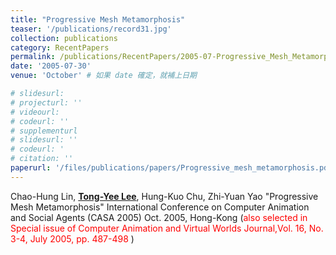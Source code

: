 ```yaml
---
title: "Progressive Mesh Metamorphosis"
teaser: '/publications/record31.jpg'
collection: publications
category: RecentPapers
permalink: /publications/RecentPapers/2005-07-Progressive_Mesh_Metamorphosis
date: '2005-07-30'
venue: 'October' # 如果 date 確定，就補上日期

# slidesurl: 
# projecturl: ''
# videourl: 
# codeurl: ''
# supplementurl
# slidesurl: ''
# codeurl: '
# citation: ''
paperurl: '/files/publications/papers/Progressive_mesh_metamorphosis.pdf'
---
```


Chao-Hung Lin, <strong><u>Tong-Yee Lee</u></strong>, Hung-Kuo Chu, Zhi-Yuan Yao "Progressive Mesh Metamorphosis" International Conference on Computer Animation and Social Agents (CASA 2005) Oct. 2005, Hong-Kong (<span style="color:red">also selected in Special issue of Computer Animation and Virtual Worlds Journal,Vol. 16, No. 3-4, July 2005, pp. 487-498 </span>)
